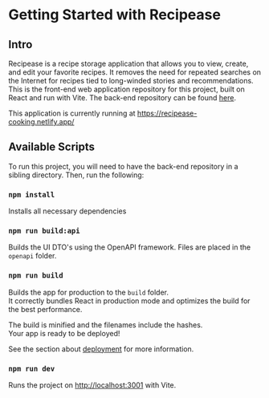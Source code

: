 # Getting Started with Recipease

## Intro

Recipease is a recipe storage application that allows you to view, create, and edit your favorite recipes. It removes the need for repeated searches on the Internet for recipes tied to long-winded stories and recommendations. This is the front-end web application repository for this project, built on React and run with Vite. The back-end repository can be found [here](https://github.com/efisher5/menu-server).

This application is currently running at https://recipease-cooking.netlify.app/

## Available Scripts

To run this project, you will need to have the back-end repository in a sibling directory. Then, run the following:

### `npm install`

Installs all necessary dependencies

### `npm run build:api`

Builds the UI DTO's using the OpenAPI framework. Files are placed in the `openapi` folder.

### `npm run build`

Builds the app for production to the `build` folder.\
It correctly bundles React in production mode and optimizes the build for the best performance.

The build is minified and the filenames include the hashes.\
Your app is ready to be deployed!

See the section about [deployment](https://facebook.github.io/create-react-app/docs/deployment) for more information.

### `npm run dev`

Runs the project on [http://localhost:3001](http://localhost:3001) with Vite.
